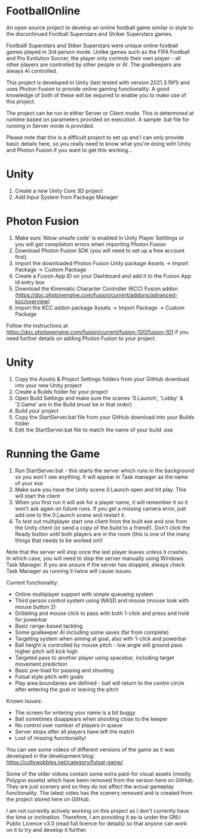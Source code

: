 # FootballOnline
An open source project to develop an online football game similar in style to the discontinued Football Superstars and Striker Superstars games.

Footballl Superstars and Stiker Superstars were unique online football games played in 3rd person mode. Unlike games such as the FIFA Football and Pro Evolution Soccer, the player only controls their own player - all other players are controlled by other people or AI. The goalkeepers are always AI controlled.

This project is developed in Unity (last tested with version 2021.3.19f1) and uses Photon Fusion to provide online gaming functionality. A good knowledge of both of these will be required to enable you to make use of this project.

The project can be run in either Server or Client mode. This is determined at runtime based on parameters provided on execution. A sample .bat file for running in Server mode is provided.

Please note that this is a difficult project to set up and I can only provide basic details here, so you really need to know what you're doing with Unity and Photon Fusion if you want to get this working...

Unity
=====
1. Create a new Unity Core 3D project
2. Add Input System from Package Manager

Photon Fusion
=============
1. Make sure 'Allow unsafe code' is enabled in Unity Player Setttings or you will get compilation errors when importing Photon Fusion
2. Download Photon Fusion SDK (you will need to set up a free account first)
3. Import the downloaded Photon Fusion Unity package Assets -> Import Package -> Custom Package
4. Create a Fusion App ID on your Dashboard and add it to the Fusion App Id entry box
5. Download the Kinematic Character Controller (KCC) Fusion addon (https://doc.photonengine.com/fusion/current/addons/advanced-kcc/overview)
6. Import the KCC addon package Assets -> Import Package -> Custom Package

Follow the instructions at https://doc.photonengine.com/fusion/current/fusion-100/fusion-101 if you need further details on adding Photon Fusion to your project.

Unity
=====
1. Copy the Assets & Project Settings folders from your GitHub download into your new Unity project
4. Create a Builds folder for your project
5. Open Build Settings and make sure the scenes '0.Launch', 'Lobby' & '2.Game' are in the Build (must be in that order) 
6. Build your project
7. Copy the StartServer.bat file from your GitHub download into your Builds folder
8. Edit the StartServer.bat file to match the name of your build .exe

Running the Game
================
1. Run StartServer.bat - this starts the server which runs in the background so you won't see anything. It will appear in Task manager as the name of your exe
2. Make sure you have the Unity scene 0.Launch open and hit play. This will start the client
3. When you first run it will ask for a player name, it will remember it so it won't ask again on future runs. If you get a missing camera error, just add one to the 0.Launch scene and restart it.
4. To test out multiplayer start one client from the built exe and one from the Unity client (or send a copy of the build to a friend!). Don't click the Ready button until both players are in the room (this is one of the many things that needs to be worked on!)

Note that the server will stop once the last player leaves unless it crashes. In which case, you will need to stop the server manually using Windows Task Manager. If you are unsure if the server has stopped, always check Task Manager as running it twice will cause issues.


Current functionality:

- Online multiplayer support with simple queueing system
- Third person control system using WASD and mouse (mouse look with mouse button 2)
- Dribbling and mouse click to pass with both 1-click and press and hold for powerbar
- Basic range-based tackling
- Some goalkeeper AI including some saves (far from complete)
- Targeting system when aiming at goal, also with 1-click and powerbar
- Ball height is controlled by mouse pitch - low angle will ground pass higher pitch will kick high
- Targeted pass to another player using spacebar, including target movement prediction
- Basic pre-load for passing and shooting
- Futsal style pitch with goals
- Play area boundaries are defined - ball will return to the centre circle after entering the goal or leaving the pitch

Known Issues:
- The screen for entering your name is a bit buggy
- Ball sometimes disappears when shooting close to the keeper
- No control over number of players in queue
- Server stops after all players have left the match
- Lost of missing functionality!

You can see some videos of different versions of the game as it was developed in the development blog: https://collywobbles.net/category/futsal-game/

Some of the older vidoes contain some extra paid-for visual assets (mostly Polygon assets) which have been removed from the version here on GitHub. They are just scenery and so they do not affect the actual gameplay functionality. The latest video has the scenery removed and is created from the project stored here on GitHub.

I am not currently actively working on this project as I don't currently have the time or inclination. Therefore, I am providing it as-is under the GNU Public Licence v3.0 (read full licence for details) so that anyone can work on it to try and develop it further.
